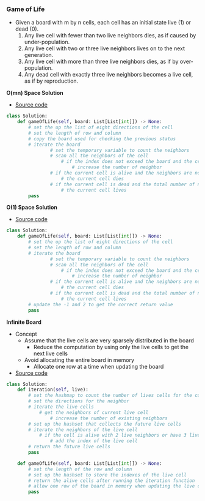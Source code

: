 ### Game of Life
- Given a board with m by n cells, each cell has an initial state live (1) or dead (0).
    1. Any live cell with fewer than two live neighbors dies, as if caused by under-population.
    2. Any live cell with two or three live neighbors lives on to the next generation.
    3. Any live cell with more than three live neighbors dies, as if by over-population.
    4. Any dead cell with exactly three live neighbors becomes a live cell, as if by reproduction.

**O(mn) Space Solution**
- [Source code](source/Space1.py)
```python
class Solution:
    def gameOfLife(self, board: List[List[int]]) -> None:
        # set the up the list of eight directions of the cell
        # set the length of row and column 
        # copy the board used for checking the previous status
        # iterate the board
                # set the temporary variable to count the neighbors
                # scan all the neighbors of the cell
                    # if the index does not exceed the board and the cells are alive
                        # increase the number of neighbor
                # if the current cell is alive and the neighbors are not 2 or 3
                    # the current cell dies
                # if the current cell is dead and the total number of neighbors are 3
                    # the current cell lives
        pass
```

**O(1) Space Solution**
- [Source code](source/Space2.py)

```python
class Solution:
    def gameOfLife(self, board: List[List[int]]) -> None:
        # set the up the list of eight directions of the cell
        # set the length of row and column 
        # iterate the board
                # set the temporary variable to count the neighbors
                # scan all the neighbors of the cell
                    # if the index does not exceed the board and the cells are alive
                        # increase the number of neighbor
                # if the current cell is alive and the neighbors are not 2 or 3
                    # the current cell dies
                # if the current cell is dead and the total number of neighbors are 3
                    # the current cell lives
        # update the -1 and 2 to get the correct return value
        pass
```


**Infinite Board**
- Concept
    - Assume that the live cells are very sparsely distributed in the board
        - Reduce the computation by using only the live cells to get the next live cells
    - Avoid allocating the entire board in memory 
        - Allocate one row at a time when updating the board
- [Source code](source/Infinite.py)

```python 
class Solution:
    def iteration(self, live):
        # set the hashmap to count the number of lives cells for the current cell
        # set the directions for the neighbor
        # iterate the live cells
            # get the neighbors of current live cell
                # increase the number of existing neighbors
        # set up the hashset that collects the future live cells 
        # iterate the neighbors of the live cell 
            # if the cell is alive with 2 live neighbors or have 3 live neighbors
                # add the index of the live cell
        # return the future live cells
        pass

    def gameOfLife(self, board: List[List[int]]) -> None:
        # set the length of the row and column
        # set up the hashset to store the indexes of the live cell
        # return the alive cells after running the iteration function
        # allow one row of the board in memory when updating the live cell
        pass
```
